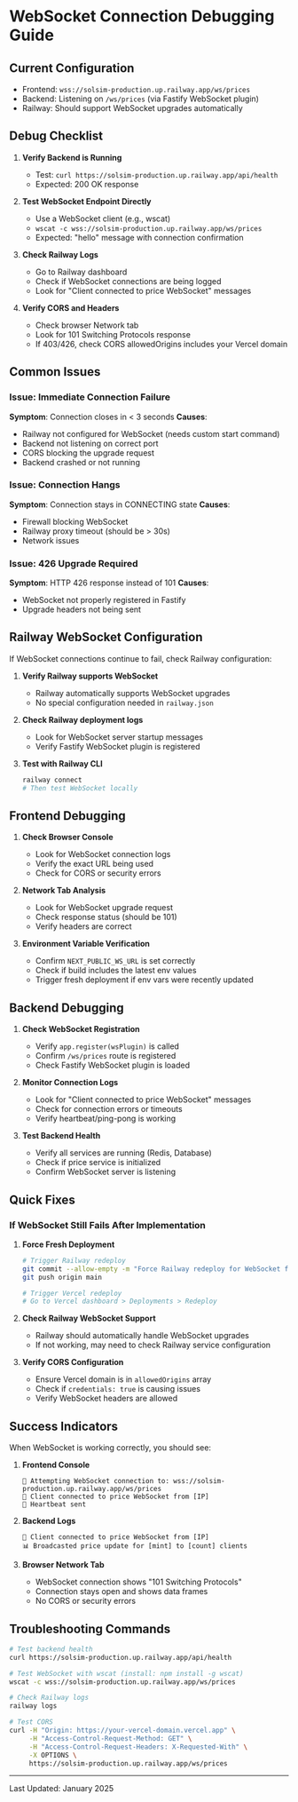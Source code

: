 # WebSocket Connection Debugging Guide

## Current Configuration
- Frontend: `wss://solsim-production.up.railway.app/ws/prices`
- Backend: Listening on `/ws/prices` (via Fastify WebSocket plugin)
- Railway: Should support WebSocket upgrades automatically

## Debug Checklist

1. **Verify Backend is Running**
   - Test: `curl https://solsim-production.up.railway.app/api/health`
   - Expected: 200 OK response

2. **Test WebSocket Endpoint Directly**
   - Use a WebSocket client (e.g., wscat)
   - `wscat -c wss://solsim-production.up.railway.app/ws/prices`
   - Expected: "hello" message with connection confirmation

3. **Check Railway Logs**
   - Go to Railway dashboard
   - Check if WebSocket connections are being logged
   - Look for "Client connected to price WebSocket" messages

4. **Verify CORS and Headers**
   - Check browser Network tab
   - Look for 101 Switching Protocols response
   - If 403/426, check CORS allowedOrigins includes your Vercel domain

## Common Issues

### Issue: Immediate Connection Failure
**Symptom**: Connection closes in < 3 seconds
**Causes**:
- Railway not configured for WebSocket (needs custom start command)
- Backend not listening on correct port
- CORS blocking the upgrade request
- Backend crashed or not running

### Issue: Connection Hangs
**Symptom**: Connection stays in CONNECTING state
**Causes**:
- Firewall blocking WebSocket
- Railway proxy timeout (should be > 30s)
- Network issues

### Issue: 426 Upgrade Required
**Symptom**: HTTP 426 response instead of 101
**Causes**:
- WebSocket not properly registered in Fastify
- Upgrade headers not being sent

## Railway WebSocket Configuration

If WebSocket connections continue to fail, check Railway configuration:

1. **Verify Railway supports WebSocket**
   - Railway automatically supports WebSocket upgrades
   - No special configuration needed in `railway.json`

2. **Check Railway deployment logs**
   - Look for WebSocket server startup messages
   - Verify Fastify WebSocket plugin is registered

3. **Test with Railway CLI**
   ```bash
   railway connect
   # Then test WebSocket locally
   ```

## Frontend Debugging

1. **Check Browser Console**
   - Look for WebSocket connection logs
   - Verify the exact URL being used
   - Check for CORS or security errors

2. **Network Tab Analysis**
   - Look for WebSocket upgrade request
   - Check response status (should be 101)
   - Verify headers are correct

3. **Environment Variable Verification**
   - Confirm `NEXT_PUBLIC_WS_URL` is set correctly
   - Check if build includes the latest env values
   - Trigger fresh deployment if env vars were recently updated

## Backend Debugging

1. **Check WebSocket Registration**
   - Verify `app.register(wsPlugin)` is called
   - Confirm `/ws/prices` route is registered
   - Check Fastify WebSocket plugin is loaded

2. **Monitor Connection Logs**
   - Look for "Client connected to price WebSocket" messages
   - Check for connection errors or timeouts
   - Verify heartbeat/ping-pong is working

3. **Test Backend Health**
   - Verify all services are running (Redis, Database)
   - Check if price service is initialized
   - Confirm WebSocket server is listening

## Quick Fixes

### If WebSocket Still Fails After Implementation

1. **Force Fresh Deployment**
   ```bash
   # Trigger Railway redeploy
   git commit --allow-empty -m "Force Railway redeploy for WebSocket fix"
   git push origin main
   
   # Trigger Vercel redeploy
   # Go to Vercel dashboard > Deployments > Redeploy
   ```

2. **Check Railway WebSocket Support**
   - Railway should automatically handle WebSocket upgrades
   - If not working, may need to check Railway service configuration

3. **Verify CORS Configuration**
   - Ensure Vercel domain is in `allowedOrigins` array
   - Check if `credentials: true` is causing issues
   - Verify WebSocket headers are allowed

## Success Indicators

When WebSocket is working correctly, you should see:

1. **Frontend Console**
   ```
   🔗 Attempting WebSocket connection to: wss://solsim-production.up.railway.app/ws/prices
   🔌 Client connected to price WebSocket from [IP]
   💓 Heartbeat sent
   ```

2. **Backend Logs**
   ```
   🔌 Client connected to price WebSocket from [IP]
   📊 Broadcasted price update for [mint] to [count] clients
   ```

3. **Browser Network Tab**
   - WebSocket connection shows "101 Switching Protocols"
   - Connection stays open and shows data frames
   - No CORS or security errors

## Troubleshooting Commands

```bash
# Test backend health
curl https://solsim-production.up.railway.app/api/health

# Test WebSocket with wscat (install: npm install -g wscat)
wscat -c wss://solsim-production.up.railway.app/ws/prices

# Check Railway logs
railway logs

# Test CORS
curl -H "Origin: https://your-vercel-domain.vercel.app" \
     -H "Access-Control-Request-Method: GET" \
     -H "Access-Control-Request-Headers: X-Requested-With" \
     -X OPTIONS \
     https://solsim-production.up.railway.app/ws/prices
```

---

Last Updated: January 2025


